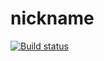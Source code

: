 # nickname
[![Build status](https://ci.appveyor.com/api/projects/status/satlxxcbc0a2vq17?svg=true)](https://ci.appveyor.com/project/oksana-medvedeva/nickname)
